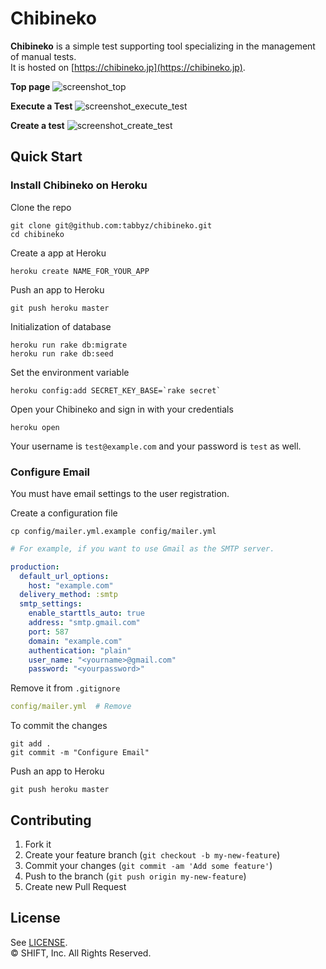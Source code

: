 # Chibineko
**Chibineko** is a simple test supporting tool specializing in the management of manual tests.  
It is hosted on [https://chibineko.jp](https://chibineko.jp).

**Top page**
![screenshot_top](https://cloud.githubusercontent.com/assets/15026812/13838533/3930fb0a-ec58-11e5-87d2-07a22a808347.png)

**Execute a Test**
![screenshot_execute_test](https://cloud.githubusercontent.com/assets/15026812/13838537/3ac1d7fa-ec58-11e5-8d04-5e0a50cfb08e.png)

**Create a test**
![screenshot_create_test](https://cloud.githubusercontent.com/assets/15026812/13838540/3cb37fd2-ec58-11e5-92b3-1aa43d3cb41e.png)


## Quick Start
### Install Chibineko on Heroku

Clone the repo

```console
git clone git@github.com:tabbyz/chibineko.git
cd chibineko
```

Create a app at Heroku

```console
heroku create NAME_FOR_YOUR_APP
```

Push an app to Heroku

```console
git push heroku master
```

Initialization of database

```console
heroku run rake db:migrate
heroku run rake db:seed
```

Set the environment variable

```console
heroku config:add SECRET_KEY_BASE=`rake secret`
```

Open your Chibineko and sign in with your credentials

```console
heroku open
```

Your username is `test@example.com` and your password is `test` as well.


### Configure Email

You must have email settings to the user registration.

Create a configuration file

```console
cp config/mailer.yml.example config/mailer.yml
```

```yaml
# For example, if you want to use Gmail as the SMTP server.

production:
  default_url_options:
    host: "example.com"
  delivery_method: :smtp
  smtp_settings:
    enable_starttls_auto: true
    address: "smtp.gmail.com"
    port: 587
    domain: "example.com"
    authentication: "plain"
    user_name: "<yourname>@gmail.com"
    password: "<yourpassword>"
```

Remove it from `.gitignore`

```yaml
config/mailer.yml  # Remove
```

To commit the changes

```console
git add .
git commit -m "Configure Email"
```

Push an app to Heroku

```console
git push heroku master
```


## Contributing
1. Fork it
1. Create your feature branch (`git checkout -b my-new-feature`)
1. Commit your changes (`git commit -am 'Add some feature'`)
1. Push to the branch (`git push origin my-new-feature`)
1. Create new Pull Request


## License
See [LICENSE](LICENSE).  
© SHIFT, Inc. All Rights Reserved.
